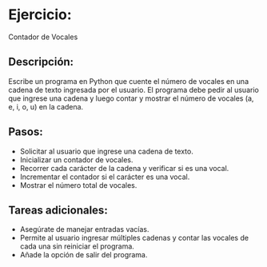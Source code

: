 # Ejercicio: 

Contador de Vocales

## Descripción: 

Escribe un programa en Python que cuente el número de vocales en una cadena de texto ingresada por el usuario. El programa debe pedir al usuario que ingrese una cadena y luego contar y mostrar el número de vocales (a, e, i, o, u) en la cadena.

## Pasos:

* Solicitar al usuario que ingrese una cadena de texto.
* Inicializar un contador de vocales.
* Recorrer cada carácter de la cadena y verificar si es una vocal.
* Incrementar el contador si el carácter es una vocal.
* Mostrar el número total de vocales.

## Tareas adicionales:

* Asegúrate de manejar entradas vacías.
* Permite al usuario ingresar múltiples cadenas y contar las vocales de cada una sin reiniciar el programa.
* Añade la opción de salir del programa.
